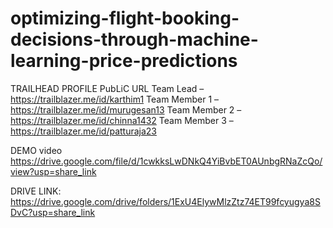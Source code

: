 # optimizing-flight-booking-decisions-through-machine-learning-price-predictions

TRAILHEAD PROFILE PubLiC URL
Team Lead – https://trailblazer.me/id/karthim1
Team Member 1 – https://trailblazer.me/id/murugesan13
Team Member 2 – https://trailblazer.me/id/chinna1432
Team Member 3 – https://trailblazer.me/id/patturaja23

DEMO video
https://drive.google.com/file/d/1cwkksLwDNkQ4YiBvbET0AUnbgRNaZcQo/view?usp=share_link

DRIVE LINK:
https://drive.google.com/drive/folders/1ExU4ElywMlzZtz74ET99fcyugya8SDvC?usp=share_link
